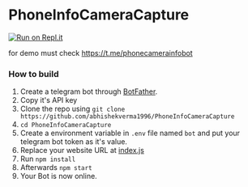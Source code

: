 # PhoneInfoCameraCapture
[![Run on Repl.it](https://blog.replit.com/images/logo.png)](https://repl.it/github.com/abhishekverma1996/PhoneInfoCameraCapture)

for demo must check https://t.me/phonecamerainfobot

### How to build
1. Create a telegram bot through [BotFather](https://t.me/BotFather).
1. Copy it's API key
1. Clone the repo using `git clone https://github.com/abhishekverma1996/PhoneInfoCameraCapture`
1. `cd PhoneInfoCameraCapture`
1. Create a environment variable in `.env` file named `bot` and put your telegram bot token as it's value.
1. Replace your website URL at [index.js](https://github.com/abhishekverma1996/PhoneInfoCameraCapture/blob/master/index.js#L17)
1. Run `npm install`
1. Afterwards `npm start`
1. Your Bot is now online.
